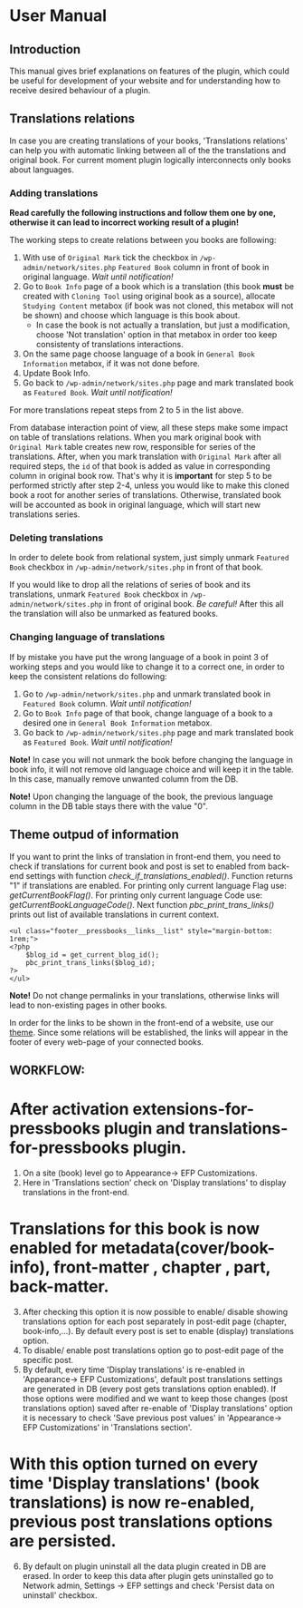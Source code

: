 # User Manual

## Introduction

This manual gives brief explanations on features of the plugin, which could be useful for development of your website and for understanding how to receive desired behaviour of a plugin.


## Translations relations

In case you are creating translations of your books, 'Translations relations' can help you with automatic linking between all of the the translations and original book. For current moment plugin logically interconnects only books about languages.

### Adding translations

**Read carefully the following instructions and follow them one by one, otherwise it can lead to incorrect working result of a plugin!**

The working steps to create relations between you books are following:

1. With use of `Original Mark` tick the checkbox in `/wp-admin/network/sites.php` `Featured Book` column in front of book in original language. *Wait until notification!*
1. Go to `Book Info` page of a book which is a translation (this book **must** be created with `Cloning Tool` using original book as a source), allocate `Studying Content` metabox (if book was not cloned, this metabox will not be shown) and choose which language is this book about.
	* In case the book is not actually a translation, but just a modification, choose 'Not translation' option in that metabox in order too keep consistenty of translations interactions.
1. On the same page choose language of a book in `General Book Information` metabox, if it was not done before.
1. Update Book Info.
1. Go back to `/wp-admin/network/sites.php` page and mark translated book as `Featured Book`. *Wait until notification!*

For more translations repeat steps from 2 to 5 in the list above.

From database interaction point of view, all these steps make some impact on table of translations relations. When you mark original book with `Original Mark` table creates new row, responsible for series of the translations. After, when you mark translation with `Original Mark` after all required steps, the `id` of that book is added as value in corresponding column in original book row. That's why it is **important** for step 5 to be performed strictly after step 2-4, unless you would like to make this cloned book a root for another series of translations. Otherwise, translated book will be accounted as book in original language, which will start new translations series.

### Deleting translations

In order to delete book from relational system, just simply unmark `Featured Book` checkbox in `/wp-admin/network/sites.php` in front of that book.

If you would like to drop all the relations of series of book and its translations, unmark `Featured Book` checkbox in `/wp-admin/network/sites.php` in front of original book. *Be careful!* After this all the translation will also be unmarked as featured books.

### Changing language of translations

If by mistake you have put the wrong language of a book in point 3 of working steps and you would like to change it to a correct one, in order to keep the consistent relations do following:
1. Go to `/wp-admin/network/sites.php` and unmark translated book in `Featured Book` column. *Wait until notification!*
1. Go to `Book Info` page of that book, change language of a book to a desired one in `General Book Information` metabox.
1. Go back to `/wp-admin/network/sites.php` page and mark translated book as `Featured Book`. *Wait until notification!*

**Note!** In case you will not unmark the book before changing the language in book info, it will not remove old language choice and will keep it in the table. In this case, manually remove unwanted column from the DB.

**Note!** Upon changing the language of the book, the previous language column in the DB table stays there with the value "0".

## Theme outpud of information

If you want to print the links of translation in front-end them, you need to check if translations for current book and post is set to enabled from back-end settings with function *check_if_translations_enabled()*. Function returns "1" if translations are enabled.
For printing only current language Flag use: *getCurrentBookFlag()*.
For printing only current language Code use: *getCurrentBookLanguageCode()*.
Next function *pbc_print_trans_links()* prints out list of available translations in current context.


	<ul class="footer__pressbooks__links__list" style="margin-bottom: 1rem;">
	<?php
		$blog_id = get_current_blog_id();
		pbc_print_trans_links($blog_id);
	?>
	</ul>


**Note!** Do not change permalinks in your translations, otherwise links will lead to non-existing pages in other books.

In order for the links to be shown in the front-end of a website, use our [theme](https://github.com/my-language-skills/books4languages-book-child-theme-for-pressbooks). Since some relations will be established, the links will appear in the footer of every web-page of your connected books.


## WORKFLOW:

# After activation extensions-for-pressbooks plugin and translations-for-pressbooks plugin.

1. On a site (book) level go to Appearance-> EFP Customizations.
2. Here in 'Translations section' check on 'Display translations' to display 	translations in the front-end.
# Translations for this book is now enabled for metadata(cover/book-info), front-matter , chapter , part,  back-matter.

3. After checking this option it is now possible to enable/ disable showing translations option for each post separately in post-edit page (chapter, book-info,...). By default every post is set to enable (display) translations option.
4. To disable/ enable post translations option go to post-edit page of the specific post.
5. By default, every time 'Display translations' is re-enabled in 'Appearance-> EFP Customizations', default post translations settings are generated in DB (every post gets translations option enabled). If those options were modified and we want to keep those changes (post translations option) saved after re-enable of 'Display translations' option it is necessary to check 'Save previous post values' in 'Appearance-> EFP Customizations' in 'Translations section'.
# With this option turned on every time 'Display translations' (book translations) is now re-enabled, previous post translations options are persisted.

6. By default on plugin uninstall all the data plugin created in DB are erased. In order to keep this data after plugin gets uninstalled go to Network admin, Settings -> EFP settings and check 'Persist data on uninstall' checkbox.
